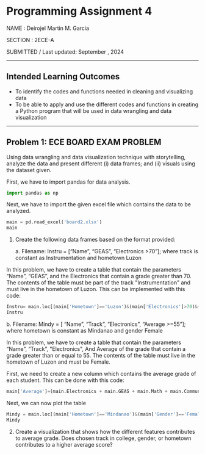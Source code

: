# Programming Assignment 4
NAME : Deirojel Martin M. Garcia

SECTION : 2ECE-A

SUBMITTED / Last updated: September , 2024

***
## Intended Learning Outcomes

  - To identify the codes and functions needed in cleaning and visualizing data
  - To be able to apply and use the different codes and functions in creating a Python program that will
be used in data wrangling and data visualization

***
## Problem 1: ECE BOARD EXAM PROBLEM

Using data wrangling and data visualization technique with
storytelling, analyze the data and present different (i) data frames; and (ii) visuals using the dataset given.

First, we have to import pandas for data analysis.
``` python
import pandas as np
```
Next, we have to import the given excel file which contains the data to be analyzed.
``` python
main = pd.read_excel('board2.xlsx')
main
```

1. Create the following data frames based on the format provided:

   a. Filename: Instru = [“Name”, “GEAS”, “Electronics >70”]; where track is constant as
Instrumentation and hometown Luzon

In  this problem, we have to create a table that contain the parameters “Name”, “GEAS”, and the Electronics that contain a grade greater than 70. The contents of the table must be part of the track "Instrumentation" and must live in the hometown of Luzon. This can be implemented with this code:
``` python
Instru= main.loc[(main['Hometown']=='Luzon')&(main['Electronics']>70)&(main['Track']=='Instrumentation'),['Name','GEAS','Electronics']]
Instru
```
b. Filename: Mindy = [ “Name”, “Track”, “Electronics”, “Average >=55”]; where hometown is
constant as Mindanao and gender Female

In  this problem, we have to create a table that contain the parameters “Name”, “Track”, "Electronics", And Average of the grade that contain a grade greater than or equal to 55. The contents of the table must live in the hometown of Luzon and must be Female. 

First, we need to create a new column which contains the average grade of each student. This can be done with this code:
``` python
main['Average']=(main.Electronics + main.GEAS + main.Math + main.Communication)/4
```
Next, we can now plot the table
``` python
Mindy = main.loc[(main['Hometown']=='Mindanao')&(main['Gender']=='Female')&(main['Average']>=55),['Name','Track','Electronics','Average']] 
Mindy
```

2. Create a visualization that shows how the different features contributes to average grade. Does
chosen track in college, gender, or hometown contributes to a higher average score?

